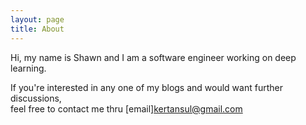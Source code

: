 ```yaml
---
layout: page
title: About
---
```


<p class="message">
    Hi, my name is Shawn and I am a software engineer working on deep learning.  
</p>

If you're interested in any one of my blogs and would want further discussions,  
feel free to contact me thru [email]<kertansul@gmail.com>
